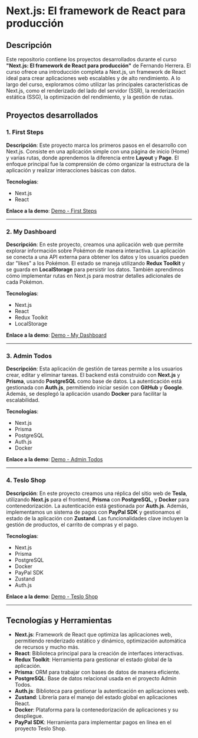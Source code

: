 
# Next.js: El framework de React para producción

## Descripción

Este repositorio contiene los proyectos desarrollados durante el curso **"Next.js: El framework de React para producción"** de Fernando Herrera. El curso ofrece una introducción completa a Next.js, un framework de React ideal para crear aplicaciones web escalables y de alto rendimiento. A lo largo del curso, exploramos cómo utilizar las principales características de Next.js, como el renderizado del lado del servidor (SSR), la renderización estática (SSG), la optimización del rendimiento, y la gestión de rutas.

## Proyectos desarrollados

### 1. **First Steps**

**Descripción**: Este proyecto marca los primeros pasos en el desarrollo con Next.js. Consiste en una aplicación simple con una página de inicio (Home) y varias rutas, donde aprendemos la diferencia entre **Layout** y **Page**. El enfoque principal fue la comprensión de cómo organizar la estructura de la aplicación y realizar interacciones básicas con datos.

**Tecnologías**:
- Next.js
- React

**Enlace a la demo**: [Demo - First Steps](https://nextjs-curso-fh-01-first-steps.vercel.app/)

---

### 2. **My Dashboard**

**Descripción**: En este proyecto, creamos una aplicación web que permite explorar información sobre Pokémon de manera interactiva. La aplicación se conecta a una API externa para obtener los datos y los usuarios pueden dar "likes" a los Pokémon. El estado se maneja utilizando **Redux Toolkit** y se guarda en **LocalStorage** para persistir los datos. También aprendimos cómo implementar rutas en Next.js para mostrar detalles adicionales de cada Pokémon.

**Tecnologías**:
- Next.js
- React
- Redux Toolkit
- LocalStorage

**Enlace a la demo**: [Demo - My Dashboard](https://nextjs-curso-fh-02-dashboard.vercel.app/)

---

### 3. **Admin Todos**

**Descripción**: Esta aplicación de gestión de tareas permite a los usuarios crear, editar y eliminar tareas. El backend está construido con **Next.js** y **Prisma**, usando **PostgreSQL** como base de datos. La autenticación está gestionada con **Auth.js**, permitiendo iniciar sesión con **GitHub** y **Google**. Además, se desplegó la aplicación usando **Docker** para facilitar la escalabilidad.

**Tecnologías**:
- Next.js
- Prisma
- PostgreSQL
- Auth.js
- Docker

**Enlace a la demo**: [Demo - Admin Todos](https://nextjs-curso-fh-03-admin-todos.vercel.app/)

---

### 4. **Teslo Shop**

**Descripción**: En este proyecto creamos una réplica del sitio web de **Tesla**, utilizando **Next.js** para el frontend, **Prisma** con **PostgreSQL**, y **Docker** para contenedorización. La autenticación está gestionada por **Auth.js**. Además, implementamos un sistema de pagos con **PayPal SDK** y gestionamos el estado de la aplicación con **Zustand**. Las funcionalidades clave incluyen la gestión de productos, el carrito de compras y el pago.

**Tecnologías**:
- Next.js
- Prisma
- PostgreSQL
- Docker
- PayPal SDK
- Zustand
- Auth.js

**Enlace a la demo**: [Demo - Teslo Shop](https://nextjs-curso-fh-teslo-shop.vercel.app/)

---

## Tecnologías y Herramientas

- **Next.js**: Framework de React que optimiza las aplicaciones web, permitiendo renderizado estático y dinámico, optimización automática de recursos y mucho más.
- **React**: Biblioteca principal para la creación de interfaces interactivas.
- **Redux Toolkit**: Herramienta para gestionar el estado global de la aplicación.
- **Prisma**: ORM para trabajar con bases de datos de manera eficiente.
- **PostgreSQL**: Base de datos relacional usada en el proyecto Admin Todos.
- **Auth.js**: Biblioteca para gestionar la autenticación en aplicaciones web.
- **Zustand**: Librería para el manejo del estado global en aplicaciones React.
- **Docker**: Plataforma para la contenedorización de aplicaciones y su despliegue.
- **PayPal SDK**: Herramienta para implementar pagos en línea en el proyecto Teslo Shop.
